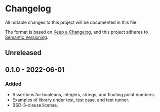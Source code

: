 # Changelog
All notable changes to this project will be documented in this file.

The format is based on [Keep a Changelog](https://keepachangelog.com/en/1.0.0/),
and this project adheres to [Semantic Versioning](https://semver.org/spec/v2.0.0.html).

## Unreleased

## 0.1.0 - 2022-06-01
### Added
- Assertions for booleans, integers, strings, and floating point numbers.
- Examples of library under test, test case, and test runner.
- BSD-3-clause license.

